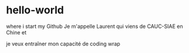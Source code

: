 # hello-world
where i start my Github
Je m'appelle Laurent qui viens de CAUC-SIAE en Chine et 

je veux entraîner mon capacité de coding wrap
